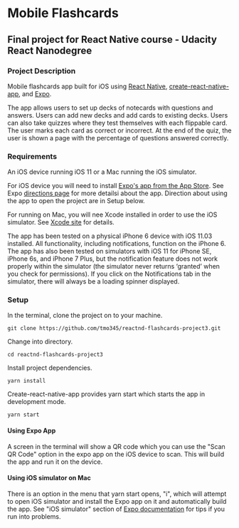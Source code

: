 # Mobile Flashcards
## Final project for React Native course - Udacity React Nanodegree

### Project Description
Mobile flashcards app built for iOS using [React Native](https://facebook.github.io/react-native/), [create-react-native-app](https://github.com/react-community/create-react-native-app), and
[Expo](https://expo.io/).

The app allows users to set up decks of notecards with questions and answers. Users can add new
decks and add cards to existing decks. Users can also take quizzes where they test themselves with
each flippable card. The user marks each card as correct or incorrect. At the end of the quiz, the
user is shown a page with the percentage of questions answered correctly.



### Requirements
An iOS device running iOS 11 or a Mac running the iOS simulator.

For iOS device you will need to install [Expo's app from the App
Store](https://itunes.apple.com/us/app/expo-client/id982107779?mt=8). See Expo [directions page](https://docs.expo.io/versions/latest/introduction/installation.html) for more
detailsi about the app. Direction about using the app to open the project are in Setup below.

For running on Mac, you will nee Xcode installed in order to use the iOS simulator. See [Xcode
site](https://developer.apple.com/xcode/) for details.

The app has been tested on a physical iPhone 6 device with iOS 11.03 installed. All functionality,
including notifications, function on the iPhone 6. The app has also been tested on simulators with
iOS 11 for iPhone SE, iPhone 6s, and iPhone 7 Plus, but the notification feature does not work
properly within the simulator (the simulator never returns ‘granted’ when you check for permissions).
If you click on the Notifications tab in the simulator, there will always be a loading spinner displayed.

### Setup

In the terminal, clone the project on to your machine.
```
git clone https://github.com/tmo345/reactnd-flashcards-project3.git
```
Change into directory.
```
cd reactnd-flashcards-project3
```

Install project dependencies.
```
yarn install
```

Create-react-native-app provides yarn start which starts the app in development mode.
```
yarn start
```
#### Using Expo App
A screen in the terminal will show a QR code which you can use the "Scan QR Code" option in the expo
app on the iOS device to scan. This will build the app and run it on the device.

#### Using iOS simulator on Mac
There is an option in the menu that yarn start opens, "i", which will attempt to open iOS simulator
and install the Expo app on it and automatically build the app. See "iOS simulator" section of [Expo
documentation](https://docs.expo.io/versions/latest/introduction/installation.html) for tips if you
run into problems.

